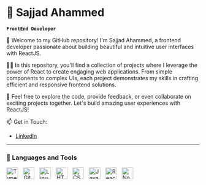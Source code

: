# 🌿 Sajjad Ahammed

**`FrontEnd Developer`**

🚀 Welcome to my GitHub repository! I'm Sajjad Ahammed, a frontend developer passionate about building beautiful and intuitive user interfaces with ReactJS.

👩‍💻 In this repository, you'll find a collection of projects where I leverage the power of React to create engaging web applications. From simple components to complex UIs, each project demonstrates my skills in crafting efficient and responsive frontend solutions.

🔧 Feel free to explore the code, provide feedback, or even collaborate on exciting projects together. Let's build amazing user experiences with ReactJS!

📫 Get in Touch:
* [LinkedIn](https://www.linkedin.com/in/sajjad-ahammed-b88255241?utm_source=share&utm_campaign=share_via&utm_content=profile&utm_medium=android_app)

---

### 🧰 Languages and Tools

<img align="left" alt="TypeScript" width="30px" style="padding-right:10px;" src="https://cdn.jsdelivr.net/gh/devicons/devicon/icons/typescript/typescript-plain.svg" />
<img align="left" alt="Git" width="30px" style="padding-right:10px;" src="https://cdn.jsdelivr.net/gh/devicons/devicon/icons/git/git-original.svg" />
<img align="left" alt="Linux" width="30px" style="padding-right:10px;" src="https://cdn.jsdelivr.net/gh/devicons/devicon/icons/linux/linux-original.svg" />
<img align="left" alt="HTML" width="30px" style="padding-right:10px;" src="https://cdn.jsdelivr.net/gh/devicons/devicon/icons/html5/html5-plain.svg" />
<img align="left" alt="CSS" width="30px" style="padding-right:10px;" src="https://cdn.jsdelivr.net/gh/devicons/devicon/icons/css3/css3-plain.svg" />
<img align="left" alt="JavaScript" width="30px" style="padding-right:10px;" src="https://cdn.jsdelivr.net/gh/devicons/devicon/icons/javascript/javascript-plain.svg" />
<img align="left" alt="React" width="30px" style="padding-right:10px;" src="https://cdn.jsdelivr.net/gh/devicons/devicon/icons/react/react-original.svg" />
<img align="left" alt="NodeJS" width="30px" style="padding-right:10px;" src="https://cdn.jsdelivr.net/gh/devicons/devicon/icons/nodejs/nodejs-original.svg" />
<br />
